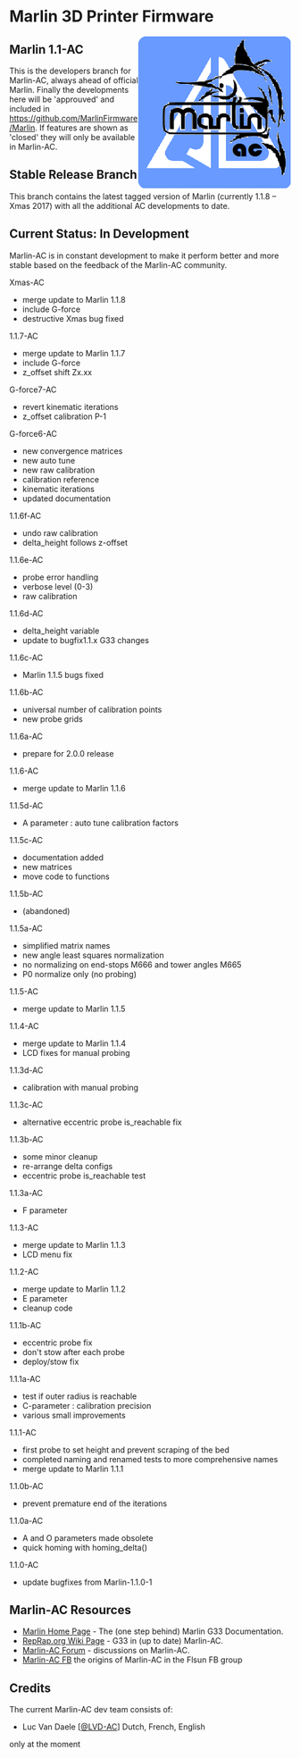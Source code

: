 ﻿# Marlin 3D Printer Firmware
<img align="right" src="pic/marlin-250.png" />

## Marlin 1.1-AC

This is the developers branch for Marlin-AC, always ahead of official Marlin. Finally the developments here will be 'approuved' and included in https://github.com/MarlinFirmware/Marlin. If features are shown as 'closed' they will only be available in Marlin-AC.


## Stable Release Branch

This branch contains the latest tagged version of Marlin (currently 1.1.8 – Xmas 2017) with all the additional AC developments to date.


## Current Status: In Development

Marlin-AC is in constant development to make it perform better and more stable based on the feedback of the Marlin-AC community.

Xmas-AC
- merge update to Marlin 1.1.8
- include G-force
- destructive Xmas bug fixed

1.1.7-AC
- merge update to Marlin 1.1.7
- include G-force
- z_offset shift Zx.xx

G-force7-AC
- revert kinematic iterations
- z_offset calibration P-1

G-force6-AC
- new convergence matrices
- new auto tune
- new raw calibration
- calibration reference
- kinematic iterations
- updated documentation

1.1.6f-AC
- undo raw calibration
- delta_height follows z-offset

1.1.6e-AC
- probe error handling
- verbose level (0-3)
- raw calibration

1.1.6d-AC
- delta_height variable
- update to bugfix1.1.x G33 changes

1.1.6c-AC
- Marlin 1.1.5 bugs fixed

1.1.6b-AC
- universal number of calibration points
- new probe grids

1.1.6a-AC
- prepare for 2.0.0 release

1.1.6-AC
- merge update to Marlin 1.1.6

1.1.5d-AC
- A parameter : auto tune calibration factors

1.1.5c-AC
- documentation added
- new matrices
- move code to functions

1.1.5b-AC
- (abandoned)

1.1.5a-AC
- simplified matrix names
- new angle least squares normalization
- no normalizing on end-stops M666 and tower angles M665
- P0 normalize only (no probing)

1.1.5-AC
- merge update to Marlin 1.1.5

1.1.4-AC
- merge update to Marlin 1.1.4
- LCD fixes for manual probing

1.1.3d-AC
- calibration with manual probing

1.1.3c-AC
- alternative eccentric probe is_reachable fix

1.1.3b-AC
- some minor cleanup
- re-arrange delta configs
- eccentric probe is_reachable test

1.1.3a-AC
- F parameter

1.1.3-AC
- merge update to Marlin 1.1.3
- LCD menu fix

1.1.2-AC
- merge update to Marlin 1.1.2
- E parameter
- cleanup code

1.1.1b-AC
- eccentric probe fix
- don't stow after each probe
- deploy/stow fix

1.1.1a-AC
- test if outer radius is reachable
- C-parameter : calibration precision
- various small improvements

1.1.1-AC
- first probe to set height and prevent scraping of the bed
- completed naming and renamed tests to more comprehensive names
- merge update to Marlin 1.1.1

1.1.0b-AC
- prevent premature end of the iterations

1.1.0a-AC
- A and O parameters made obsolete
- quick homing with homing_delta()

1.1.0-AC
- update bugfixes from Marlin-1.1.0-1


## Marlin-AC Resources

- [Marlin Home Page](http://marlinfw.org/docs/gcode/G033.html) - The (one step behind) Marlin G33 Documentation.
- [RepRap.org Wiki Page](http://reprap.org/wiki/G-code#G33:_Delta_Auto_Calibration_.28Marlin_1.1.x.29) - G33 in (up to date) Marlin-AC.
- [Marlin-AC Forum](http://forums.reprap.org/read.php?178,762487) - discussions on Marlin-AC.
- [Marlin-AC FB](https://www.facebook.com/groups/FLSUN3DP/) the origins of Marlin-AC in the Flsun FB group


## Credits

The current Marlin-AC dev team consists of:
 - Luc Van Daele [[@LVD-AC](https://github.com/LVD-AC)] Dutch, French, English

only at the moment
